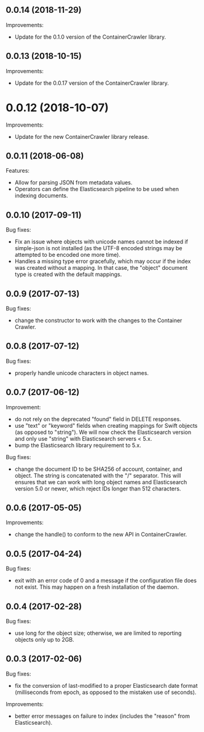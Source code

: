 ## 0.0.14 (2018-11-29)

Improvements:

- Update for the 0.1.0 version of the ContainerCrawler library.

## 0.0.13 (2018-10-15)

Improvements:

- Update for the 0.0.17 version of the ContainerCrawler library.

# 0.0.12 (2018-10-07)

Improvements:

- Update for the new ContainerCrawler library release.

## 0.0.11 (2018-06-08)

Features:

- Allow for parsing JSON from metadata values.
- Operators can define the Elasticsearch pipeline to be used when indexing
  documents.

## 0.0.10 (2017-09-11)

Bug fixes:

- Fix an issue where objects with unicode names cannot be indexed if
  simple-json is not installed (as the UTF-8 encoded strings may be
  attempted to be encoded one more time).
- Handles a missing type error gracefully, which may occur if the index was
  created without a mapping. In that case, the "object" document type is
  created with the default mappings.

## 0.0.9 (2017-07-13)

Bug fixes:

- change the constructor to work with the changes to the Container Crawler.

## 0.0.8 (2017-07-12)

Bug fixes:

- properly handle unicode characters in object names.

## 0.0.7 (2017-06-12)

Improvement:

- do not rely on the deprecated "found" field in DELETE responses.
- use "text" or "keyword" fields when creating mappings for Swift objects
  (as opposed to "string"). We will now check the Elasticsearch version and
  only use "string" with Elasticsearch servers < 5.x.
- bump the Elasticsearch library requirement to 5.x.

Bug fixes:

- change the document ID to be SHA256 of account, container, and object. The
  string is concatenated with the "/" separator. This will ensures that we
  can work with long object names and Elasticsearch version 5.0 or newer,
  which reject IDs longer than 512 characters.

## 0.0.6 (2017-05-05)

Improvements:

- change the handle() to conform to the new API in ContainerCrawler.

## 0.0.5 (2017-04-24)

Bug fixes:

- exit with an error code of 0 and a message if the configuration file does
  not exist. This may happen on a fresh installation of the daemon.

## 0.0.4 (2017-02-28)

Bug fixes:

- use long for the object size; otherwise, we are limited to reporting
  objects only up to 2GB.

## 0.0.3 (2017-02-06)

Bug fixes:

- fix the conversion of last-modified to a proper Elasticsearch date format
  (milliseconds from epoch, as opposed to the mistaken use of seconds).

Improvements:

- better error messages on failure to index (includes the "reason" from
  Elasticsearch).
